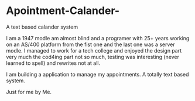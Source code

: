 # Apointment-Calander-
A text based calander system 

I am a 1947 modle am almost blind 
and a programer with 25+ years working 
on an AS/400 platform from the fist one 
and the last one was a server modle. 
I managed to work for a tech college and 
enjoyed the design part very much the cod4ing 
part not so much, testing was interesting (never learned to spell) 
and rewrites not at all. 

I am building a application to manage my appointments. A totally text based system. 

Just for me by Me. 
